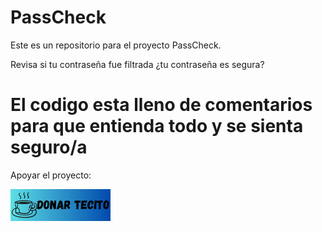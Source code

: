 # PassCheck

Este es un repositorio para el proyecto PassCheck.

Revisa si tu contraseña fue filtrada
¿tu contraseña es segura?


# El codigo esta lleno de comentarios para que entienda todo y se sienta seguro/a

Apoyar el proyecto:

[![Texto alternativo](tecito.png)](https://tecito.app/lucasalexis)


